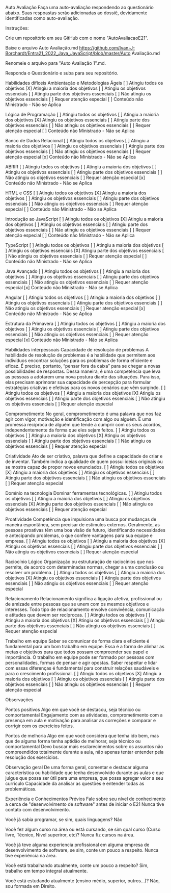 Auto Avaliação
Faça uma auto-avaliação respondendo ao questionário abaixo. Suas respoastas serão adicionadas ao dossiê, devidamente identificadas como auto-avaliação.

Instruções:

Crie um repositório em seu GitHub com o nome "AutoAvaliacaoE21".

Baixe o arquivo Auto Avaliação.md
https://github.com/Ivan-J-Borchardt/Entra21_2022_Java_JavaScript/blob/master/Auto Avaliação.md

Renomeie o arquivo para "Auto Avaliação 1".md.

Responda o Questionário e suba para seu repositório.

Habilidades difíceis
Ambientação e Metodologias Ágeis
[ ] Atingiu todos os objetivos
[X] Atingiu a maioria dos objetivos
[ ] Atingiu os objetivos essenciais
[ ] Atingiu parte dos objetivos essenciais
[ ] Não atingiu os objetivos essenciais
[ ] Requer atenção especial
[ ] Conteúdo não Ministrado - Não se Aplica

Lógica de Programação
[ ] Atingiu todos os objetivos
[ ] Atingiu a maioria dos objetivos
[X] Atingiu os objetivos essenciais
[ ] Atingiu parte dos objetivos essenciais
[ ] Não atingiu os objetivos essenciais
[ ] Requer atenção especial
[ ] Conteúdo não Ministrado - Não se Aplica

Banco de Dados Relacional
[ ] Atingiu todos os objetivos
[ ] Atingiu a maioria dos objetivos
[ ] Atingiu os objetivos essenciais
[ ] Atingiu parte dos objetivos essenciais
[ ] Não atingiu os objetivos essenciais
[ ] Requer atenção especial
[x] Conteúdo não Ministrado - Não se Aplica

ABRIR
[ ] Atingiu todos os objetivos
[ ] Atingiu a maioria dos objetivos
[ ] Atingiu os objetivos essenciais
[ ] Atingiu parte dos objetivos essenciais
[ ] Não atingiu os objetivos essenciais
[ ] Requer atenção especial
[x] Conteúdo não Ministrado - Não se Aplica

HTML e CSS
[ ] Atingiu todos os objetivos
[X] Atingiu a maioria dos objetivos
[ ] Atingiu os objetivos essenciais
[ ] Atingiu parte dos objetivos essenciais
[ ] Não atingiu os objetivos essenciais
[ ] Requer atenção especial
[ ] Conteúdo não Ministrado - Não se Aplica

Introdução ao JavaScript
[ ] Atingiu todos os objetivos
[X] Atingiu a maioria dos objetivos
[ ] Atingiu os objetivos essenciais
[ ] Atingiu parte dos objetivos essenciais
[ ] Não atingiu os objetivos essenciais
[ ] Requer atenção especial
[ ] Conteúdo não Ministrado - Não se Aplica

TypeScript
[ ] Atingiu todos os objetivos
[ ] Atingiu a maioria dos objetivos
[ ] Atingiu os objetivos essenciais
[X] Atingiu parte dos objetivos essenciais
[ ] Não atingiu os objetivos essenciais
[ ] Requer atenção especial
[ ] Conteúdo não Ministrado - Não se Aplica

Java Avançado
[ ] Atingiu todos os objetivos
[ ] Atingiu a maioria dos objetivos
[ ] Atingiu os objetivos essenciais
[ ] Atingiu parte dos objetivos essenciais
[ ] Não atingiu os objetivos essenciais
[ ] Requer atenção especial
[x] Conteúdo não Ministrado - Não se Aplica

Angular
[ ] Atingiu todos os objetivos
[ ] Atingiu a maioria dos objetivos
[ ] Atingiu os objetivos essenciais
[ ] Atingiu parte dos objetivos essenciais
[ ] Não atingiu os objetivos essenciais
[ ] Requer atenção especial
[x] Conteúdo não Ministrado - Não se Aplica

Estrutura da Primavera
[ ] Atingiu todos os objetivos
[ ] Atingiu a maioria dos objetivos
[ ] Atingiu os objetivos essenciais
[ ] Atingiu parte dos objetivos essenciais
[ ] Não atingiu os objetivos essenciais
[ ] Requer atenção especial
[x] Conteúdo não Ministrado - Não se Aplica

Habilidades interpessoais
Capacidade de resolução de problemas
A habilidade de resolução de problemas é a habilidade que permitem aos indivíduos encontrar soluções para os problemas de forma eficiente e eficaz. É preciso, portanto, “pensar fora da caixa” para se chegar a novas possibilidades de respostas. Dessa maneira, é uma competência que leva as pessoas a adotarem uma nova postura diante das situações. Para isso, elas precisam aprimorar sua capacidade de percepção para formular estratégias criativas e efetivas para os novos cenários que vêm surgindo.
[ ] Atingiu todos os objetivos
[ ] Atingiu a maioria dos objetivos
[X] Atingiu os objetivos essenciais
[ ] Atingiu parte dos objetivos essenciais
[ ] Não atingiu os objetivos essenciais
[ ] Requer atenção especial

Comprometimento
No geral, comprometimento é uma palavra que nos faz agir com vigor, motivação e identificação com algo ou alguém. É uma promessa recíproca de alguém que tende a cumprir com os seus acordos, independentemente da forma que eles sejam feitos.
[ ] Atingiu todos os objetivos
[ ] Atingiu a maioria dos objetivos
[X] Atingiu os objetivos essenciais
[ ] Atingiu parte dos objetivos essenciais
[ ] Não atingiu os objetivos essenciais
[ ] Requer atenção especial

Criatividade
Ato de ser criativo, palavra que define a capacidade de criar e de inventar. Também indica a qualidade de quem possui ideias originais ou se mostra capaz de propor novos enunciados.
[ ] Atingiu todos os objetivos
[X] Atingiu a maioria dos objetivos
[ ] Atingiu os objetivos essenciais
[ ] Atingiu parte dos objetivos essenciais
[ ] Não atingiu os objetivos essenciais
[ ] Requer atenção especial

Domínio na tecnologia
Dominar ferramentas tecnológicas.
[ ] Atingiu todos os objetivos
[ ] Atingiu a maioria dos objetivos
[ ] Atingiu os objetivos essenciais
[X] Atingiu parte dos objetivos essenciais
[ ] Não atingiu os objetivos essenciais
[ ] Requer atenção especial

Proatividade
Competência que impulsiona uma busca por mudanças de maneira espontânea, sem precisar de estímulos externos. Geralmente, as pessoas proativas têm uma boa visão de futuro, identificando necessidades e antecipando problemas, o que confere vantagens para sua equipe e empresa.
[ ] Atingiu todos os objetivos
[ ] Atingiu a maioria dos objetivos
[X] Atingiu os objetivos essenciais
[ ] Atingiu parte dos objetivos essenciais
[ ] Não atingiu os objetivos essenciais
[ ] Requer atenção especial

Raciocínio Lógico
Organização ou estruturação de raciocínios que nos permite, de acordo com determinadas normas, chegar a uma conclusão ou resolver um problema.
[ ] Atingiu todos os objetivos
[ ] Atingiu a maioria dos objetivos
[X] Atingiu os objetivos essenciais
[ ] Atingiu parte dos objetivos essenciais
[ ] Não atingiu os objetivos essenciais
[ ] Requer atenção especial

Relacionamento
Relacionamento significa a ligação afetiva, profissional ou de amizade entre pessoas que se unem com os mesmos objetivos e interesses. Todo tipo de relacionamento envolve convivência, comunicação e atitudes que devem ser recíprocas.
[ ] Atingiu todos os objetivos
[ ] Atingiu a maioria dos objetivos
[X] Atingiu os objetivos essenciais
[ ] Atingiu parte dos objetivos essenciais
[ ] Não atingiu os objetivos essenciais
[ ] Requer atenção especial

Trabalho em equipe
Saber se comunicar de forma clara e eficiente é fundamental para um bom trabalho em equipe. Essa é a forma de alinhar as metas e objetivos para que todos possam compreender seu papel e importância. O trabalho em equipe pode ser formado por pessoas com personalidades, formas de pensar e agir opostas. Saber respeitar e lidar com essas diferenças é fundamental para construir relações saudáveis e para o crescimento profissional.
[ ] Atingiu todos os objetivos
[X] Atingiu a maioria dos objetivos
[ ] Atingiu os objetivos essenciais
[ ] Atingiu parte dos objetivos essenciais
[ ] Não atingiu os objetivos essenciais
[ ] Requer atenção especial

Observações

Pontos positivos
Algo em que você se destacou, seja técnico ou comportamental
Engajamento com as atividades, comprometimento com a presença em aula e motivação para analisar as correções e comparar e corrigir com os exercícios feitos.

Pontos de melhoria
Algo em que você considera que tenha ido bem, mas que de alguma forma tenha aptidão de melhorar, seja técnico ou comportamental
Devo buscar mais esclarecimentos sobre os assuntos não compreendidos totalmente durante a aula, não apenas tentar entender pela resolução dos exercícios.

Observação geral
De uma forma geral, comentar e destacar alguma característica ou habilidade que tenha desenvolvido durante as aulas e que julgue que possa ser útil para uma empresa, que possa agregar valor a seu curriculo
Capacidade da analisar as questões e entender todas as problemáticas.

Experiência e Conhecimentos Prévios
Fale sobre seu nível de conhecimento a cerca de "desenvolvimento de software" antes de iniciar o E21
Nunca tive contato com desenvolvimento.

Você já sabia programar, se sim, quais linguagens?
Não

Você fez algum curso na área ou está cursando, se sim qual curso (Curso livre, Técnico, Nível superiror, etc)?
Nunca fiz cursos na área.

Você já teve alguma experiencia profissional em alguma empresa de desenvolvimento de software, se sim, conte um pouco a respeito.
Nunca tive experiência na área.

Você está trabalhando atualmente, conte um pouco a respeito?
Sim, trabalho em tempo integral atualmente.

Você está estudando atualmente (ensino médio, superior, outros...)?
Não, sou formada em Direito.